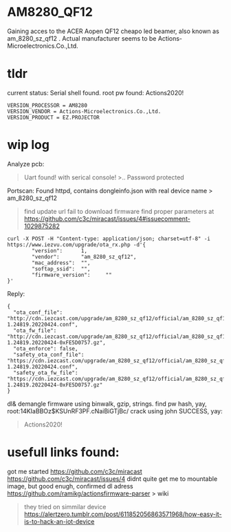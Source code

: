 # AM8280_QF12
Gaining acces to the ACER Aopen QF12 cheapo led beamer, also known as am_8280_sz_qf12 .
Actual manufacturer seems to be Actions-Microelectronics.Co.,Ltd. 

# tldr
current status: Serial shell found. root pw found: Actions2020!
```
VERSION_PROCESSOR = AM8280
VERSION_VENDOR = Actions-Microelectronics.Co.,Ltd.
VERSION_PRODUCT = EZ.PROJECTOR
```

# wip log
Analyze pcb:
> Uart found!
  >with serical console!
    >.. Password protected

Portscan:
Found httpd, contains dongleinfo.json with real device name > am_8280_sz_qf12
> find update url
> fail to download firmware
> find proper parameters at https://github.com/c3c/miracast/issues/4#issuecomment-1029875282
```
curl -X POST -H "Content-type: application/json; charset=utf-8" -i https://www.iezvu.com/upgrade/ota_rx.php -d'{
        "version":      1,
        "vendor":       "am_8280_sz_qf12",
        "mac_address":  "",
        "softap_ssid":  "",
        "firmware_version":     ""
}'
```

Reply:
```
{
  "ota_conf_file": "http://cdn.iezcast.com/upgrade/am_8280_sz_qf12/official/am_8280_sz_qf12_official-1.24819.20220424.conf",
  "ota_fw_file": "http://cdn.iezcast.com/upgrade/am_8280_sz_qf12/official/am_8280_sz_qf12_official-1.24819.20220424-0xFE5D0757.gz",
  "ota_enforce": false,
  "safety_ota_conf_file": "https://cdn.iezcast.com/upgrade/am_8280_sz_qf12/official/am_8280_sz_qf12_official-1.24819.20220424.conf",
  "safety_ota_fw_file": "https://cdn.iezcast.com/upgrade/am_8280_sz_qf12/official/am_8280_sz_qf12_official-1.24819.20220424-0xFE5D0757.gz"
}
```

dl& demangle firmware using binwalk, gzip, strings.
find pw hash, yay, root:$1$4KIaBBOz$KSUnRF3PF.cNaiBiGTjBc/
crack using john 
SUCCESS, yay:  
> Actions2020!


# usefull links found:
 got me started  https://github.com/c3c/miracast
 https://github.com/c3c/miracast/issues/4 didnt quite get me to mountable image, but good enugh, confirmed dl adress
https://github.com/ramikg/actionsfirmware-parser > wiki
> they tried on simmilar device https://alertzero.tumblr.com/post/611852056863571968/how-easy-it-is-to-hack-an-iot-device 
